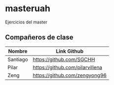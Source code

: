 # masteruah
 Ejercicios del master

 ## Compañeros de clase

 |Nombre | Link Github|
 |-------| -----------|
 |Santiago |https://github.com/SGCHH|
 |Pilar |https://github.com/pilarvillena|
 |Zeng |https://github.com/zengyong96|
 


